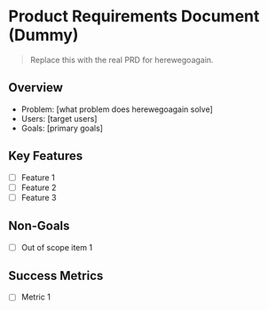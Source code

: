 # Product Requirements Document (Dummy)

> Replace this with the real PRD for herewegoagain.

## Overview
- Problem: [what problem does herewegoagain solve]
- Users: [target users]
- Goals: [primary goals]

## Key Features
- [ ] Feature 1
- [ ] Feature 2
- [ ] Feature 3

## Non-Goals
- [ ] Out of scope item 1

## Success Metrics
- [ ] Metric 1
